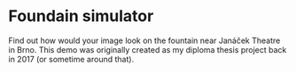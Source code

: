 # Foundain simulator

Find out how would your image look on the fountain near Janáček Theatre in Brno. This demo was originally created as my diploma thesis project back in 2017 (or sometime around that).
